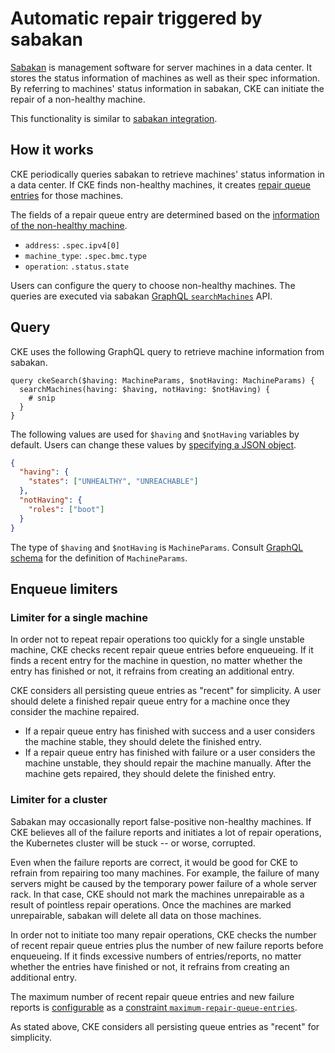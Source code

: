 Automatic repair triggered by sabakan
=====================================

[Sabakan][sabakan] is management software for server machines in a data center.
It stores the status information of machines as well as their spec information.
By referring to machines' status information in sabakan, CKE can initiate the repair of a non-healthy machine.

This functionality is similar to [sabakan integration](sabakan-integration.md).

How it works
------------

CKE periodically queries sabakan to retrieve machines' status information in a data center.
If CKE finds non-healthy machines, it creates [repair queue entries](repair.md) for those machines.

The fields of a repair queue entry are determined based on the [information of the non-healthy machine](https://github.com/cybozu-go/sabakan/blob/main/docs/machine.md).
* `address`: `.spec.ipv4[0]`
* `machine_type`: `.spec.bmc.type`
* `operation`: `.status.state`

Users can configure the query to choose non-healthy machines.
The queries are executed via sabakan [GraphQL `searchMachines`](https://github.com/cybozu-go/sabakan/blob/master/docs/graphql.md) API.

Query
-----

CKE uses the following GraphQL query to retrieve machine information from sabakan.

```
query ckeSearch($having: MachineParams, $notHaving: MachineParams) {
  searchMachines(having: $having, notHaving: $notHaving) {
    # snip
  }
}
```

The following values are used for `$having` and `$notHaving` variables by default.
Users can change these values by [specifying a JSON object](ckecli.md#ckecli-auto-repair-set-variables-file).

```json
{
  "having": {
    "states": ["UNHEALTHY", "UNREACHABLE"]
  },
  "notHaving": {
    "roles": ["boot"]
  }
}
```

The type of `$having` and `$notHaving` is `MachineParams`.
Consult [GraphQL schema][schema] for the definition of `MachineParams`.

Enqueue limiters
----------------

### Limiter for a single machine

In order not to repeat repair operations too quickly for a single unstable machine, CKE checks recent repair queue entries before enqueueing.
If it finds a recent entry for the machine in question, no matter whether the entry has finished or not, it refrains from creating an additional entry.

CKE considers all persisting queue entries as "recent" for simplicity.
A user should delete a finished repair queue entry for a machine once they consider the machine repaired.
* If a repair queue entry has finished with success and a user considers the machine stable, they should delete the finished entry.
* If a repair queue entry has finished with failure or a user considers the machine unstable, they should repair the machine manually. After the machine gets repaired, they should delete the finished entry.

### Limiter for a cluster

Sabakan may occasionally report false-positive non-healthy machines.
If CKE believes all of the failure reports and initiates a lot of repair operations, the Kubernetes cluster will be stuck -- or worse, corrupted.

Even when the failure reports are correct, it would be good for CKE to refrain from repairing too many machines.
For example, the failure of many servers might be caused by the temporary power failure of a whole server rack.
In that case, CKE should not mark the machines unrepairable as a result of pointless repair operations.
Once the machines are marked unrepairable, sabakan will delete all data on those machines.

In order not to initiate too many repair operations, CKE checks the number of recent repair queue entries plus the number of new failure reports before enqueueing.
If it finds excessive numbers of entries/reports, no matter whether the entries have finished or not, it refrains from creating an additional entry.

The maximum number of recent repair queue entries and new failure reports is [configurable](ckecli.md#ckecli-constraints-set-name-value) as a [constraint `maximum-repair-queue-entries`](constraints.md).

As stated above, CKE considers all persisting queue entries as "recent" for simplicity.


[sabakan]: https://github.com/cybozu-go/sabakan
[schema]: https://github.com/cybozu-go/sabakan/blob/main/gql/graph/schema.graphqls
